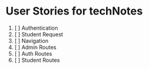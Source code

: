 # User Stories for techNotes

1. [ ] Authentication
2. [ ] Student Request
3. [ ] Navigation
4. [ ] Admin Routes
5. [ ] Auth Routes
6. [ ] Student Routes
